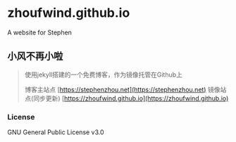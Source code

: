 # zhoufwind.github.io
A website for Stephen

## 小风不再小啦
> 使用jekyll搭建的一个免费博客，作为镜像托管在Github上
>
> 博客主站点 [https://stephenzhou.net](https://stephenzhou.net) 镜像站点(同步更新) [https://zhoufwind.github.io](https://zhoufwind.github.io)

### License

GNU General Public License v3.0